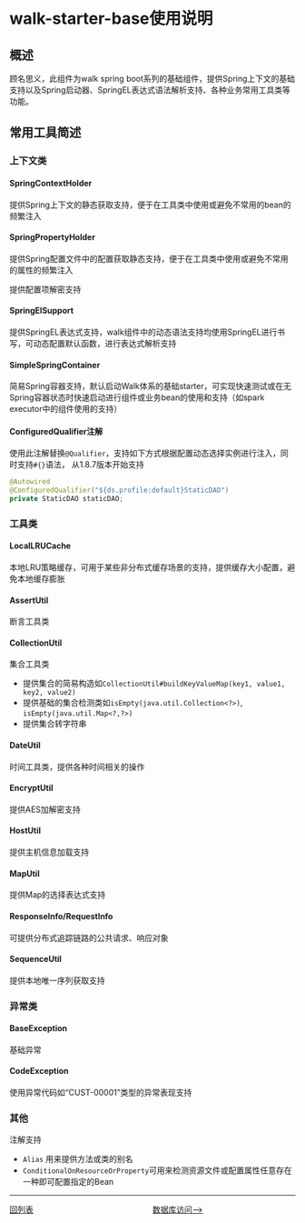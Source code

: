 # walk-starter-base使用说明

## 概述

顾名思义，此组件为walk spring boot系列的基础组件，提供Spring上下文的基础支持以及Spring启动器、SpringEL表达式语法解析支持、各种业务常用工具类等功能。

## 常用工具简述

### 上下文类

#### SpringContextHolder

提供Spring上下文的静态获取支持，便于在工具类中使用或避免不常用的bean的频繁注入

#### SpringPropertyHolder

提供Spring配置文件中的配置获取静态支持，便于在工具类中使用或避免不常用的属性的频繁注入

提供配置项解密支持

#### SpringElSupport

提供SpringEL表达式支持，walk组件中的动态语法支持均使用SpringEL进行书写，可动态配置默认函数，进行表达式解析支持

#### SimpleSpringContainer

简易Spring容器支持，默认启动Walk体系的基础starter，可实现快速测试或在无Spring容器状态时快速启动进行组件或业务bean的使用和支持（如spark executor中的组件使用的支持）

#### ConfiguredQualifier注解

使用此注解替换`@Qualifier`，支持如下方式根据配置动态选择实例进行注入，同时支持`#{}`语法，
从1.8.7版本开始支持
```java
@Autowired 
@ConfiguredQualifier("${ds.profile:default}StaticDAO")
private StaticDAO staticDAO;
```

### 工具类

#### LocalLRUCache

本地LRU策略缓存，可用于某些非分布式缓存场景的支持，提供缓存大小配置，避免本地缓存膨胀

#### AssertUtil

断言工具类

#### CollectionUtil

集合工具类

- 提供集合的简易构造如`CollectionUtil#buildKeyValueMap(key1, value1, key2, value2)`
- 提供基础的集合检测类如`isEmpty(java.util.Collection<?>)`, `isEmpty(java.util.Map<?,?>)`
- 提供集合转字符串

#### DateUtil

时间工具类，提供各种时间相关的操作

#### EncryptUtil

提供AES加解密支持

#### HostUtil

提供主机信息加载支持

#### MapUtil

提供Map的选择表达式支持

#### ResponseInfo/RequestInfo

可提供分布式追踪链路的公共请求、响应对象


#### SequenceUtil

提供本地唯一序列获取支持

### 异常类

#### BaseException

基础异常

#### CodeException

使用异常代码如“CUST-00001”类型的异常表现支持

### 其他

注解支持

- `Alias`  用来提供方法或类的别名 
- `ConditionalOnResourceOrProperty`可用来检测资源文件或配置属性任意存在一种即可配置指定的Bean



---
<div style="display: flex">
  <div style="display: flex;flex:1;align-items: center;">
    <a href="https://gaiyinaizhi.github.io/walk-spring-boot/index">回列表</a>
  </div>
  <div style="display: flex;flex:1;align-items: center;">
    <a href="https://gaiyinaizhi.github.io/walk-spring-boot/walk-ehdb">数据库访问--></a>
  </div>
</div>